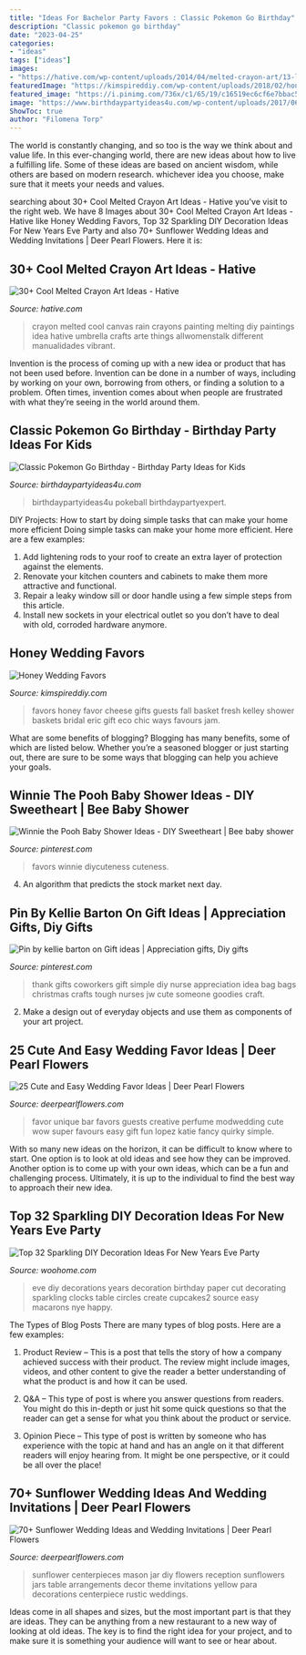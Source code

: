 ```yaml
---
title: "Ideas For Bachelor Party Favors : Classic Pokemon Go Birthday"
description: "Classic pokemon go birthday"
date: "2023-04-25"
categories:
- "ideas"
tags: ["ideas"]
images:
- "https://hative.com/wp-content/uploads/2014/04/melted-crayon-art/13-love-in-rain.jpg"
featuredImage: "https://kimspireddiy.com/wp-content/uploads/2018/02/honey-wedding-favor.jpg"
featured_image: "https://i.pinimg.com/736x/c1/65/19/c16519ec6cf6e7bbac59e8d0406e92ff--good-ideas-cute-ideas.jpg"
image: "https://www.birthdaypartyideas4u.com/wp-content/uploads/2017/06/Classic-Pokemon-Go-Birthday-Pokeball-Centerpiece-600x800.jpg"
ShowToc: true
author: "Filomena Torp"
---
```



The world is constantly changing, and so too is the way we think about and value life. In this ever-changing world, there are new ideas about how to live a fulfilling life. Some of these ideas are based on ancient wisdom, while others are based on modern research. whichever idea you choose, make sure that it meets your needs and values.

	

		
searching about 30+ Cool Melted Crayon Art Ideas - Hative you've visit to the right web. We have 8 Images about 30+ Cool Melted Crayon Art Ideas - Hative like Honey Wedding Favors, Top 32 Sparkling DIY Decoration Ideas For New Years Eve Party and also 70+ Sunflower Wedding Ideas and Wedding Invitations | Deer Pearl Flowers. Here it is:
		
    
## 30+ Cool Melted Crayon Art Ideas - Hative

<img loading=lazy src="https://hative.com/wp-content/uploads/2014/04/melted-crayon-art/13-love-in-rain.jpg" onerror="this.onerror=null;this.src='https://tse3.mm.bing.net/th?id=OIP.4u2mf1Mcwn6edmzJLByh0wHaJ6&amp;pid=15.1';" alt="30+ Cool Melted Crayon Art Ideas - Hative">

_Source: hative.com_

>crayon melted cool canvas rain crayons painting melting diy paintings idea hative umbrella crafts arte things allwomenstalk different manualidades vibrant. 

	

Invention is the process of coming up with a new idea or product that has not been used before. Invention can be done in a number of ways, including by working on your own, borrowing from others, or finding a solution to a problem. Often times, invention comes about when people are frustrated with what they’re seeing in the world around them.

    
## Classic Pokemon Go Birthday - Birthday Party Ideas For Kids

<img loading=lazy src="https://www.birthdaypartyideas4u.com/wp-content/uploads/2017/06/Classic-Pokemon-Go-Birthday-Pokeball-Centerpiece-600x800.jpg" onerror="this.onerror=null;this.src='https://tse3.mm.bing.net/th?id=OIP.tKidGb4K_rbp1TokIg_TaQHaJ4&amp;pid=15.1';" alt="Classic Pokemon Go Birthday - Birthday Party Ideas for Kids">

_Source: birthdaypartyideas4u.com_

>birthdaypartyideas4u pokeball birthdaypartyexpert. 

	

DIY Projects: How to start by doing simple tasks that can make your home more efficient
Doing simple tasks can make your home more efficient. Here are a few examples:
1. Add lightening rods to your roof to create an extra layer of protection against the elements.
2. Renovate your kitchen counters and cabinets to make them more attractive and functional.
3. Repair a leaky window sill or door handle using a few simple steps from this article. 
4. Install new sockets in your electrical outlet so you don’t have to deal with old, corroded hardware anymore.

    
## Honey Wedding Favors

<img loading=lazy src="https://kimspireddiy.com/wp-content/uploads/2018/02/honey-wedding-favor.jpg" onerror="this.onerror=null;this.src='https://tse3.mm.bing.net/th?id=OIP.T6oLkC0fJaQRyMGz9Kh3egHaJ4&amp;pid=15.1';" alt="Honey Wedding Favors">

_Source: kimspireddiy.com_

>favors honey favor cheese gifts guests fall basket fresh kelley shower baskets bridal eric gift eco chic ways favours jam. 

	

What are some benefits of blogging?
Blogging has many benefits, some of which are listed below. Whether you’re a seasoned blogger or just starting out, there are sure to be some ways that blogging can help you achieve your goals.

    
## Winnie The Pooh Baby Shower Ideas - DIY Sweetheart | Bee Baby Shower

<img loading=lazy src="https://i.pinimg.com/736x/cd/21/bb/cd21bbf2b2f22d8764be35d616e4488c.jpg" onerror="this.onerror=null;this.src='https://tse1.mm.bing.net/th?id=OIP.5t3kPT8VqTQELatJK601CgHaJ4&amp;pid=15.1';" alt="Winnie the Pooh Baby Shower Ideas - DIY Sweetheart | Bee baby shower">

_Source: pinterest.com_

>favors winnie diycuteness cuteness. 

	

4. An algorithm that predicts the stock market next day.

    
## Pin By Kellie Barton On Gift Ideas | Appreciation Gifts, Diy Gifts

<img loading=lazy src="https://i.pinimg.com/736x/c1/65/19/c16519ec6cf6e7bbac59e8d0406e92ff--good-ideas-cute-ideas.jpg" onerror="this.onerror=null;this.src='https://tse4.mm.bing.net/th?id=OIP.MQj77x40StWXFk4x1fS4cAHaLH&amp;pid=15.1';" alt="Pin by kellie barton on Gift ideas | Appreciation gifts, Diy gifts">

_Source: pinterest.com_

>thank gifts coworkers gift simple diy nurse appreciation idea bag bags christmas crafts tough nurses jw cute someone goodies craft. 

	

2. Make a design out of everyday objects and use them as components of your art project.

    
## 25 Cute And Easy Wedding Favor Ideas | Deer Pearl Flowers

<img loading=lazy src="http://www.deerpearlflowers.com/wp-content/uploads/2015/05/perfume-bar-wedding-favor-.jpg" onerror="this.onerror=null;this.src='https://tse2.mm.bing.net/th?id=OIP.Zd9MEUm5_KXavIeneYMYrAHaLI&amp;pid=15.1';" alt="25 Cute and Easy Wedding Favor Ideas | Deer Pearl Flowers">

_Source: deerpearlflowers.com_

>favor unique bar favors guests creative perfume modwedding cute wow super favours easy gift fun lopez katie fancy quirky simple. 

	

With so many new ideas on the horizon, it can be difficult to know where to start. One option is to look at old ideas and see how they can be improved. Another option is to come up with your own ideas, which can be a fun and challenging process. Ultimately, it is up to the individual to find the best way to approach their new idea.

    
## Top 32 Sparkling DIY Decoration Ideas For New Years Eve Party

<img loading=lazy src="http://www.woohome.com/wp-content/uploads/2013/12/diy-new-year-eve-decorations-28.jpg" onerror="this.onerror=null;this.src='https://tse3.mm.bing.net/th?id=OIP.-hgHZix-Z9FKG_mmxfobUQHaKg&amp;pid=15.1';" alt="Top 32 Sparkling DIY Decoration Ideas For New Years Eve Party">

_Source: woohome.com_

>eve diy decorations years decoration birthday paper cut decorating sparkling clocks table circles create cupcakes2 source easy macarons nye happy. 

	

The Types of Blog Posts
There are many types of blog posts. Here are a few examples:
1. Product Review – This is a post that tells the story of how a company achieved success with their product. The review might include images, videos, and other content to give the reader a better understanding of what the product is and how it can be used.

2. Q&A – This type of post is where you answer questions from readers. You might do this in-depth or just hit some quick questions so that the reader can get a sense for what you think about the product or service.

3. Opinion Piece – This type of post is written by someone who has experience with the topic at hand and has an angle on it that different readers will enjoy hearing from. It might be one perspective, or it could be all over the place!


    
## 70+ Sunflower Wedding Ideas And Wedding Invitations | Deer Pearl Flowers

<img loading=lazy src="http://www.deerpearlflowers.com/wp-content/uploads/2015/05/DIY-Sunflower-in-Mason-Jar-Wedding-Reception-Centerpieces.jpg" onerror="this.onerror=null;this.src='https://tse4.mm.bing.net/th?id=OIP.lNmeCA7s47jeFi992Vl3kwAAAA&amp;pid=15.1';" alt="70+ Sunflower Wedding Ideas and Wedding Invitations | Deer Pearl Flowers">

_Source: deerpearlflowers.com_

>sunflower centerpieces mason jar diy flowers reception sunflowers jars table arrangements decor theme invitations yellow para decorations centerpiece rustic weddings. 

	

Ideas come in all shapes and sizes, but the most important part is that they are ideas. They can be anything from a new restaurant to a new way of looking at old ideas. The key is to find the right idea for your project, and to make sure it is something your audience will want to see or hear about.

